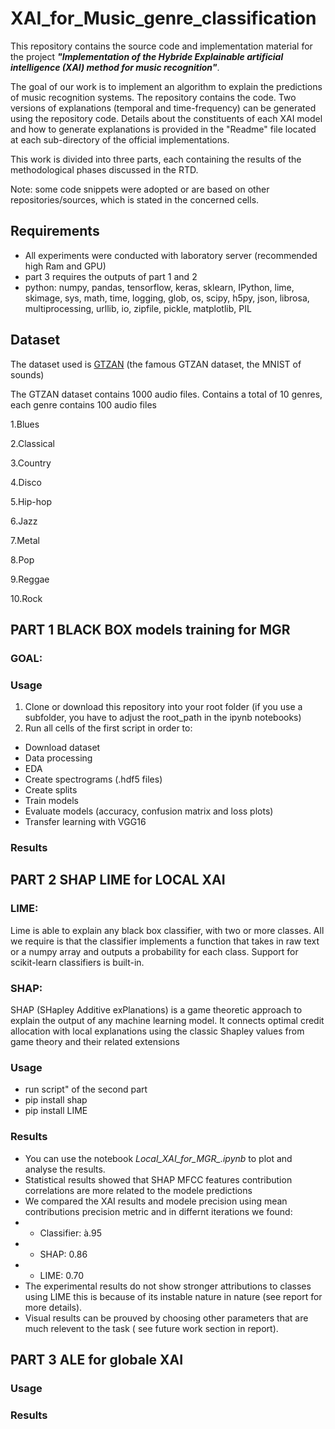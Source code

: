 # XAI_for_Music_genre_classification

This repository contains the source code and implementation material for the project ***"Implementation of the Hybride Explainable artificial intelligence (XAI) method for music recognition"***.

The goal of our work is to implement an algorithm to explain the predictions of music recognition systems. The repository contains the code. Two versions of explanations (temporal and time-frequency) can be generated using the repository code. Details about the constituents of each XAI model and how to generate explanations is provided in the "Readme" file located at each sub-directory of the official implementations.

This work is divided into three parts, each containing the results of the methodological phases discussed in the RTD. 


Note: some code snippets were adopted or are based on other repositories/sources, which is stated in the concerned cells. 


## Requirements
* All experiments were conducted with laboratory server (recommended high Ram and GPU)
* part 3 requires the outputs of part 1 and 2
* python: numpy, pandas, tensorflow, keras, sklearn, IPython, lime, skimage, sys, math, time, logging, glob, os, scipy, h5py, json, librosa, multiprocessing, urllib, io, zipfile, pickle, matplotlib, PIL

## Dataset
The dataset used is [GTZAN](https://www.kaggle.com/datasets/andradaolteanu/gtzan-dataset-music-genre-classification) (the famous GTZAN dataset, the MNIST of sounds)

The GTZAN dataset contains 1000 audio files. 
Contains a total of 10 genres, each genre contains 100 audio files

1.Blues 

2.Classical

3.Country

4.Disco   

5.Hip-hop 

6.Jazz   

7.Metal 

8.Pop 

9.Reggae 

10.Rock

## PART 1 BLACK BOX models training for MGR
### GOAL:

### Usage
1. Clone or download this repository into your  root folder (if you use a subfolder, you have to adjust the root_path in the ipynb notebooks)
2. Run all cells of the first script in order to:
- Download dataset
- Data processing
- EDA
- Create spectrograms (.hdf5 files)
- Create splits
- Train models
- Evaluate models (accuracy, confusion matrix and loss plots)
- Transfer learning with VGG16

### Results




## PART 2 SHAP LIME for LOCAL XAI
### LIME:
Lime is able to explain any black box classifier, with two or more classes. All we require is that the classifier implements a function that takes in raw text or a numpy array and outputs a probability for each class. Support for scikit-learn classifiers is built-in.

### SHAP:
SHAP (SHapley Additive exPlanations) is a game theoretic approach to explain the output of any machine learning model. It connects optimal credit allocation with local explanations using the classic Shapley values from game theory and their related extensions

### Usage
- run script" of the second part
- pip install shap
- pip install LIME

### Results
- You can use the notebook *Local_XAI_for_MGR_.ipynb* to plot and analyse the results.
- Statistical results showed that SHAP MFCC features contribution correlations are more related to the modele predictions
- We compared the XAI results and modele precision using mean contributions precision metric and in differnt iterations we found:
- - Classifier: à.95
- - SHAP: 0.86
- - LIME: 0.70
- The experimental results do not show stronger attributions to classes using LIME this is because of its instable nature in nature (see report for more details).
- Visual results can be prouved by choosing other parameters that are much relevent to the task ( see future work section in report).






## PART 3 ALE for globale XAI
### Usage

### Results

